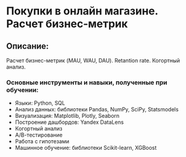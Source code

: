 # Покупки в онлайн магазине. Расчет бизнес-метрик 

## Описание:
Расчет бизнес-метрик (MAU, WAU, DAU). Retantion rate. Когортный анализ.

### Основные инструменты и навыки, полученные при обучении:
* Языки: Python, SQL
* Анализ данных: библиотеки Pandas, NumPy, SciPy, Statsmodels
* Визуализация: Matplotlib, Plotly, Seaborn
* Построение дашбордов: Yandex DataLens
* Когортный анализ
* А/В-тестирование
* Работа с гипотезами
* Машинное обучение: библиотеки Scikit-learn, XGBoost
